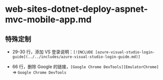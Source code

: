 # web-sites-dotnet-deploy-aspnet-mvc-mobile-app.md

## 特殊定制

* 29-30 行，添加 VS 登录说明：`[!INCLUDE [azure-visual-studio-login-guide](../../includes/azure-visual-studio-login-guide.md)]`

* 66 行，删除 Google 的链接，`[Google Chrome DevTools][EmulatorChrome]` => `Google Chrome DevTools`